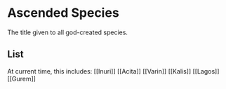 # Ascended Species

The title given to all god-created species.

## List

At current time, this includes:
[[Inuri]]
[[Acita]]
[[Varin]]
[[Kalis]]
[[Lagos]]
[[Gurem]]